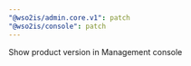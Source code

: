 ```yaml
---
"@wso2is/admin.core.v1": patch
"@wso2is/console": patch
---
```


Show product version in Management console

